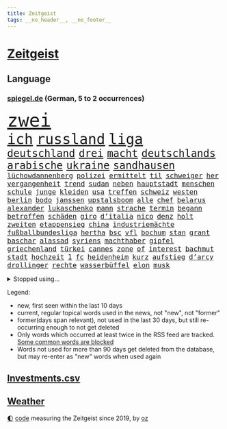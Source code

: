 ```yaml
---
title: Zeitgeist
tags: __no_header__, __no_footer__
---
```


# [Zeitgeist](https://oliz.io/zeitgeist/)

## Language

<h3><a href="https://www.spiegel.de" target="_blank">spiegel.de</a> (German, 5 to 2 occurrences)</h3>
<p style="font-family:monospace">
<span style="font-size:32pt"><a href="news_links.html#zwei" class="current">zwei</a></span>
<br>
<span style="font-size:25pt"><a href="news_links.html#ich" class="current">ich</a></span>
<span style="font-size:25pt"><a href="news_links.html#russland" class="current">russland</a></span>
<span style="font-size:25pt"><a href="news_links.html#liga" class="current">liga</a></span>
<br>
<span style="font-size:18pt"><a href="news_links.html#deutschland" class="current">deutschland</a></span>
<span style="font-size:18pt"><a href="news_links.html#drei" class="current">drei</a></span>
<span style="font-size:18pt"><a href="news_links.html#macht" class="current">macht</a></span>
<span style="font-size:18pt"><a href="news_links.html#deutschlands" class="current">deutschlands</a></span>
<span style="font-size:18pt"><a href="news_links.html#arabische" class="current">arabische</a></span>
<span style="font-size:18pt"><a href="news_links.html#ukraine" class="current">ukraine</a></span>
<span style="font-size:18pt"><a href="news_links.html#sandhausen" class="current">sandhausen</a></span>
<br>
<span style="font-size:12pt"><a href="news_links.html#lüchowdannenberg" class="new">lüchowdannenberg</a></span>
<span style="font-size:12pt"><a href="news_links.html#polizei" class="current">polizei</a></span>
<span style="font-size:12pt"><a href="news_links.html#ermittelt" class="current">ermittelt</a></span>
<span style="font-size:12pt"><a href="news_links.html#til" class="current">til</a></span>
<span style="font-size:12pt"><a href="news_links.html#schweiger" class="current">schweiger</a></span>
<span style="font-size:12pt"><a href="news_links.html#her" class="current">her</a></span>
<span style="font-size:12pt"><a href="news_links.html#vergangenheit" class="current">vergangenheit</a></span>
<span style="font-size:12pt"><a href="news_links.html#trend" class="current">trend</a></span>
<span style="font-size:12pt"><a href="news_links.html#sudan" class="current">sudan</a></span>
<span style="font-size:12pt"><a href="news_links.html#neben" class="current">neben</a></span>
<span style="font-size:12pt"><a href="news_links.html#hauptstadt" class="current">hauptstadt</a></span>
<span style="font-size:12pt"><a href="news_links.html#menschen" class="current">menschen</a></span>
<span style="font-size:12pt"><a href="news_links.html#schule" class="current">schule</a></span>
<span style="font-size:12pt"><a href="news_links.html#junge" class="current">junge</a></span>
<span style="font-size:12pt"><a href="news_links.html#kleiden" class="new">kleiden</a></span>
<span style="font-size:12pt"><a href="news_links.html#usa" class="current">usa</a></span>
<span style="font-size:12pt"><a href="news_links.html#treffen" class="current">treffen</a></span>
<span style="font-size:12pt"><a href="news_links.html#schweiz" class="current">schweiz</a></span>
<span style="font-size:12pt"><a href="news_links.html#westen" class="current">westen</a></span>
<span style="font-size:12pt"><a href="news_links.html#berlin" class="current">berlin</a></span>
<span style="font-size:12pt"><a href="news_links.html#bodo" class="current">bodo</a></span>
<span style="font-size:12pt"><a href="news_links.html#janssen" class="new">janssen</a></span>
<span style="font-size:12pt"><a href="news_links.html#upstalsboom" class="new">upstalsboom</a></span>
<span style="font-size:12pt"><a href="news_links.html#alle" class="current">alle</a></span>
<span style="font-size:12pt"><a href="news_links.html#chef" class="current">chef</a></span>
<span style="font-size:12pt"><a href="news_links.html#belarus" class="current">belarus</a></span>
<span style="font-size:12pt"><a href="news_links.html#alexander" class="current">alexander</a></span>
<span style="font-size:12pt"><a href="news_links.html#lukaschenko" class="current">lukaschenko</a></span>
<span style="font-size:12pt"><a href="news_links.html#mann" class="current">mann</a></span>
<span style="font-size:12pt"><a href="news_links.html#strache" class="new">strache</a></span>
<span style="font-size:12pt"><a href="news_links.html#termin" class="current">termin</a></span>
<span style="font-size:12pt"><a href="news_links.html#begann" class="current">begann</a></span>
<span style="font-size:12pt"><a href="news_links.html#betroffen" class="current">betroffen</a></span>
<span style="font-size:12pt"><a href="news_links.html#schäden" class="current">schäden</a></span>
<span style="font-size:12pt"><a href="news_links.html#giro" class="current">giro</a></span>
<span style="font-size:12pt"><a href="news_links.html#d’italia" class="current">d’italia</a></span>
<span style="font-size:12pt"><a href="news_links.html#nico" class="current">nico</a></span>
<span style="font-size:12pt"><a href="news_links.html#denz" class="new">denz</a></span>
<span style="font-size:12pt"><a href="news_links.html#holt" class="current">holt</a></span>
<span style="font-size:12pt"><a href="news_links.html#zweiten" class="current">zweiten</a></span>
<span style="font-size:12pt"><a href="news_links.html#etappensieg" class="current">etappensieg</a></span>
<span style="font-size:12pt"><a href="news_links.html#china" class="current">china</a></span>
<span style="font-size:12pt"><a href="news_links.html#industriemächte" class="new">industriemächte</a></span>
<span style="font-size:12pt"><a href="news_links.html#fußballbundesliga" class="current">fußballbundesliga</a></span>
<span style="font-size:12pt"><a href="news_links.html#hertha" class="current">hertha</a></span>
<span style="font-size:12pt"><a href="news_links.html#bsc" class="current">bsc</a></span>
<span style="font-size:12pt"><a href="news_links.html#vfl" class="current">vfl</a></span>
<span style="font-size:12pt"><a href="news_links.html#bochum" class="current">bochum</a></span>
<span style="font-size:12pt"><a href="news_links.html#stan" class="new">stan</a></span>
<span style="font-size:12pt"><a href="news_links.html#grant" class="current">grant</a></span>
<span style="font-size:12pt"><a href="news_links.html#baschar" class="current">baschar</a></span>
<span style="font-size:12pt"><a href="news_links.html#alassad" class="current">alassad</a></span>
<span style="font-size:12pt"><a href="news_links.html#syriens" class="current">syriens</a></span>
<span style="font-size:12pt"><a href="news_links.html#machthaber" class="current">machthaber</a></span>
<span style="font-size:12pt"><a href="news_links.html#gipfel" class="current">gipfel</a></span>
<span style="font-size:12pt"><a href="news_links.html#griechenland" class="current">griechenland</a></span>
<span style="font-size:12pt"><a href="news_links.html#türkei" class="current">türkei</a></span>
<span style="font-size:12pt"><a href="news_links.html#cannes" class="current">cannes</a></span>
<span style="font-size:12pt"><a href="news_links.html#zone" class="new">zone</a></span>
<span style="font-size:12pt"><a href="news_links.html#of" class="current">of</a></span>
<span style="font-size:12pt"><a href="news_links.html#interest" class="new">interest</a></span>
<span style="font-size:12pt"><a href="news_links.html#bachmut" class="current">bachmut</a></span>
<span style="font-size:12pt"><a href="news_links.html#stadt" class="current">stadt</a></span>
<span style="font-size:12pt"><a href="news_links.html#hochzeit" class="current">hochzeit</a></span>
<span style="font-size:12pt"><a href="news_links.html#1" class="current">1</a></span>
<span style="font-size:12pt"><a href="news_links.html#fc" class="current">fc</a></span>
<span style="font-size:12pt"><a href="news_links.html#heidenheim" class="current">heidenheim</a></span>
<span style="font-size:12pt"><a href="news_links.html#kurz" class="current">kurz</a></span>
<span style="font-size:12pt"><a href="news_links.html#aufstieg" class="current">aufstieg</a></span>
<span style="font-size:12pt"><a href="news_links.html#d’arcy" class="new">d’arcy</a></span>
<span style="font-size:12pt"><a href="news_links.html#drollinger" class="new">drollinger</a></span>
<span style="font-size:12pt"><a href="news_links.html#rechte" class="current">rechte</a></span>
<span style="font-size:12pt"><a href="news_links.html#wasserbüffel" class="new">wasserbüffel</a></span>
<span style="font-size:12pt"><a href="news_links.html#elon" class="current">elon</a></span>
<span style="font-size:12pt"><a href="news_links.html#musk" class="current">musk</a></span>
</p>
<details>
<summary>Stopped using...</summary>
<p class="former" style="font-size:12pt">
beobachtet(940) kohle(940) september(940) 21(939) alternativen(939) erfahrungen(939) infiziert(939) innenminister(939) streicht(939) coronakrise(938) einzelnen(938) kennen(938) pause(938) richten(938) bayerische(937) normal(937) version(937) versuchten(937) 22(936) aktien(936) behandlung(936) belasten(936) höher(936) langer(936) lebensmittel(936) raum(936) villa(936) berühmt(935) blickt(935) cristiano(935) dreimal(935) ronaldo(935) sicherheitskräfte(935) vergewaltigt(935) alexej(934) aufmerksamkeit(934) brexit(934) depressionen(934) nawalny(934) schildert(934) schlimmsten(934) appelliert(933) identifiziert(933) asche(932) einzelhandel(932) geboten(932) israelischen(932) sah(932) trauer(932) verteilt(932) big(931) entschädigung(931) erlassen(931) herbert(931) positive(931) reißt(931) verdachts(931) wofür(931) wählen(931) 42(930) abgeordneten(930) bewährungsstrafe(930) bezahlt(930) börse(930) gezogen(930) guter(930) käufer(930) november(930) registriert(930) dreht(929) entscheidend(929) rassistische(929) rückschlag(929) schadet(929) verfügung(929) warentest(929) öfter(929) amerikanischen(928) mannes(928) meint(928) usamerikaner(928) normalität(927) fielen(926) plädiert(926) smith(926) 1500(925) fließt(925) künftige(925) passen(925) schwanger(925) öffentlichkeit(925) übt(925) senkt(924) antisemitismus(923) athleten(923) olympische(923) erneuten(922) kölner(922) manuel(922) verbände(922) deutsches(921) republik(921) atem(920) zuversichtlich(920) distanz(918) drängen(918) einiger(918) kindes(917) produkte(916) touristen(916) gesehen(915) politikerin(914) trug(914) offenbart(913) spektakuläre(913) spitzenreiter(913) engpässe(912) begriff(911) münster(911) herz(909) folter(908) pkw(908) ringen(908) unterschrieben(908) informiert(905) beweise(904) kapitel(904) einbruch(903) atomkraft(902) enorme(901) rutschte(901) schock(900) thüringer(900) einblick(898) stört(898) gewarnt(897) sarah(896) erhöhung(894) bewegt(893) geborgen(893) kanadas(892) afrikas(890) ursprünglich(889) kontert(887) gebieten(882) rache(880) ausgetragen(879) missbrauchs(878) blinken(876) vereins(867) sachen(859) leiter(851) lieferketten(836) 95(833) diagnose(823) gezielt(819) fotografiert(817) medaille(795) finanziert(738) genossen(711) videoaufnahmen(699) argument(688) knochen(688) fehlte(680) traditionelle(680) kleidung(678) inflationsrate(670) irre(670) kroatien(669) kalte(666) rechtens(653) verstorben(648) karrierecoach(644) inszenieren(642) schwarz(626) entlastung(625) nicole(624) 400000(623) erkrankte(623) unterdrückung(623) anlage(617) zorn(606) papiere(603) zeitungsbericht(603) milch(590) integration(587) einigt(584) medwedew(579) bedrängnis(577) millionenhöhe(575) spezielle(563) wichtiges(562) weißer(556) 41(552) überrollt(549) oberlandesgericht(546) bekannteste(539) summen(533) stadtteil(532) geringer(530) schusswaffen(530) außenministerium(519) taucht(518) energiekonzern(514) martina(514) ärztin(514) invasion(513) eukommissionschefin(502) windräder(501) transport(496) aufgestellt(491) leitete(491) systematisch(486) genehmigt(483) influencerin(480) wolf(477) verkündete(476) ring(475) einstellung(472) euch(468) unternehmens(466) spielern(463) teppich(462) handwerk(461) verweist(457) 49(450) zurecht(450) brüder(439) usbundesstaaten(439) stammen(433) benötigt(430) spiegeltitelstory(427) torwart(427) dieter(420) bevorstehende(419) bezahlung(418) kriegsverbrechen(414) unsicher(413) gefangenschaft(412) stromversorgung(409) bargeld(408) flüchten(402) links(401) raser(400) ansturm(395) günstige(394) dicke(389) boxen(387) humor(386) 48(381) schönen(379) gearbeitet(378) ausfall(377) reguläre(377) abgetrieben(375) anschuldigungen(375) vorfalls(374) haare(371) indische(368) mars(363) konsequenz(362) szenario(362) fahrräder(361) abgeschaltet(360) franzosen(360) aufeinander(358) dahin(358) falscher(357) momentan(348) fire(347) gelobt(347) steuerhinterziehung(347) weltverband(346) begnadigung(344) debattiert(343) viral(343) unterlagen(341) reporterin(335) anzeige(334) laufender(333) kandidat(329) inmitten(328) sprung(328) youtube(324) betreuung(322) übung(322) möbel(320) geschrumpft(319) patricia(316) vermissten(315) baum(314) rudert(314) beteuert(310) reinhold(308) bundeskartellamt(305) ursprung(305) pochen(303) umfang(302) braun(301) riesig(301) verkehrsministerium(301) wirksamkeit(300) l(298) festgenommene(297) umkämpfte(297) bleibe(295) streikt(295) lieferengpässe(293) trendwende(293) batterien(292) mächtigste(292) medizinische(289) zuhause(289) verträge(286) angehoben(284) lebensgefährte(284) expertinnen(279) gegriffen(279) gewisse(279) negative(278) erzürnt(277) zivile(274) schlimmeres(273) stichelt(269) schlesinger(268) brandt(267) verabschiedete(267) nation(266) garcia(265) komplikationen(262) ganzes(261) heikle(260) lebenslange(260) terminal(259) sicherer(256) meiler(251) klettert(249) farben(247) nackt(244) skizziert(243) eingreifen(242) einsteigen(237) umweg(236) radfahrerin(235) heikler(234) echt(233) senders(233) wüste(233) kranke(232) verbringen(231) atomausstieg(230) belgischen(229) luftangriff(227) vegane(226) entschlossenheit(224) militärexperte(224) schafften(224) ehrung(222) fa(222) buffalo(221) eingeschaltet(219) grippe(219) co₂ausstoß(218) penibel(217) verwandelt(216) sohnes(215) public(214) einflussreichsten(213) grenzgebiet(213) euparlaments(212) enormen(211) nebel(210) forscherinnen(209) abgestimmt(208) gräueltaten(208) sonde(208) sparkurs(208) fabrik(206) geheimdokumente(205) militärexperten(204) versehen(204) freiem(202) future(201) knappe(201) schiffsverkehr(201) staatsanwalt(201) ausgegeben(200) verachtung(200) carter(199) deuten(199) jauch(199) festgehalten(197) halyna(196) hutchins(196) kamerafrau(196) teenagerin(196) beschweren(195) besitz(194) leukämie(194) alaska(193) neuheiten(193) schwarzer(193) klimaminister(192) lawine(189) rentenalter(189) hilton(188) bekenntnis(187) göttingen(187) laster(187) luftangriffe(187) sämtliche(186) abgefeuert(184) befragung(183) general(183) genuss(183) verbrecher(183) beratung(182) laptops(182) prangert(182) dubai(181) husten(180) ausverkauft(179) überzeugte(179) alpin(178) geschaffen(178) schwierigsten(178) ski(178) weltall(178) aussichten(176) forciert(176) korruptionsskandal(176) nüchtern(176) skisport(174) podium(173) rudi(173) schmeißt(171) eigenverantwortung(170) umso(169) bamberg(168) revolutioniert(168) todeszahlen(168) ulm(168) düpiert(167) miles(167) uskongress(167) fing(166) plastik(166) verborgen(166) trotzen(165) verschicken(165) zew(165) drosseln(164) enttarnt(164) zerschlagen(164) besuchs(161) rennens(161) spdfraktionschef(160) männlich(157) bestellen(156) langfristige(156) unterschriften(156) autokonzern(155) gipfeltreffen(155) gitarrist(154) 56(153) enthüllungen(153) situationen(153) exemplare(152) servieren(151) usmilitärs(151) drahtzieher(150) sportgeschichte(150) tvmoderatorin(150) vorverkauf(150) eingerichtet(149) forschenden(149) geschwiegen(149) rätselhaften(149) berühmter(148) usjournalist(148) verbrennungen(147) verlorenen(147) raketentest(146) ushersteller(145) bernhard(144) jahresbeginn(144) colorado(143) holmes(143) journalistinnen(143) schwimmbädern(143) unfalls(143) erstickt(142) frischer(142) gewässern(142) workation(142) hauptstadtflughafen(141) satt(141) ussanktionen(141) 64(140) schärfer(140) stufen(140) bundesrechnungshof(139) madonna(139) reformieren(139) forderten(138) bewaffneten(137) emails(137) geschosse(137) opferzahl(137) klimabericht(136) legendäre(136) vätern(136) ansatz(135) beheben(135) erheblichen(135) flüchtete(135) kanäle(135) ständigen(135) streitkräften(134) tatsächlichen(134) abhilfe(133) grand(133) streamingdienst(133) unglaublich(133) hecking(132) spiegelredakteur(132) axelspringerverlag(131) aufholjagden(130) biontech(130) israelischer(130) kombination(130) mehrfachen(130) plündern(130) tauchte(130) verschütteten(130) verwendet(130) überfüllt(129) schlagerstar(128) großzügig(127) nachthimmel(127) wilde(127) anwendung(126) besonderer(126) eva(126) klimafreundlicher(126) sportjournalist(126) struktur(126) waffenrecht(126) wirecardprozess(126) freigelassen(125) ahmad(123) arbeitszeiten(123) hai(122) nizza(122) tiefgarage(122) niederbayern(121) schatz(121) 28jähriger(120) knall(120) parteiausschluss(120) zentimeter(120) flugabwehrsystem(119) mächtig(119) niederschlag(119) satellitenbild(119) schliche(119) adresse(118) tanzt(118) besserung(117) ersatzfreiheitsstrafen(117) reederei(117) 57jährige(116) sportlern(116) erschienen(115) filmfestival(115) minnesota(115) thailands(115) ewig(113) gesundheitliche(113) eindämmen(112) geschadet(112) lebenslauf(112) unschuld(112) granate(111) todesopfern(111) 280(110) fassen(110) daumen(109) fahrschein(109) statistik(109) verwandtschaft(109) turniere(107) neujahrstag(106) verleumdung(106) veröffentlichten(106) 250000(105) bills(105) bänke(105) damar(105) hamlin(105) herzstillstand(105) 23jähriger(104) befehl(104) bildungsungerechtigkeit(104) notaufnahmen(104) sorgten(104) flaschen(103) meistern(102) patzt(102) vermeintlichen(102) euabgeordneter(101) schneepflug(101) brust(100) elena(100) islamistischen(100) verdienten(99) nachbarin(98) orbit(98) bohlen(97) demos(97) ebikes(97) übungen(97) 230(96) bundespolitik(96) mikaela(96) missouri(96) shiffrin(96) tennessee(95) gelangt(94) inseln(94) irischen(94) verschuldet(94) zusätzlicher(94) birkenstock(93) waldbrand(93) beleidigte(92) bundesligaspiel(92) rentenreform(92) schicht(92) startups(92) verkehrssicherheit(92) fukushima(91) hilfreich(91) landwirtschaftsminister(91) wesentlich(91) 47jährige(90) erträglichen(90) gewaltvorwürfe(90) zubehör(90) zurückgelassen(90) anderson(89) darstellungen(89) dreizehn(89) finnlands(89) gegenwehr(89) immobilienkrise(89) landschaft(89) siegessicher(89) augenzeugin(88) fahrlässiger(88) hunderter(88) pegel(88) raketentreffer(88) regierungsvertreter(88) webb(88) weltraumteleskop(88) zurückgelegt(88) bienen(87) building(87) dasteht(87) festangestellte(87) siebenjährige(87) tagesspiegels(87) verspielen(87) vorzubereiten(87) überlisten(87) agrarminister(86) dicken(86) döpfner(86) juice(86) kansas(86) lichtet(86) schneepflugunfall(86) angemeldet(85) angezündet(85) diagnosen(85) eagles(85) freiwillige(85) fridays(85) gelockt(85) milizen(85) irrfahrt(84) josip(84) laufbahn(84) ostdeutsche(84) allerlei(83) boten(83) spiegelspitzengespräch(83) ehesten(82) kürze(82) marsalek(82) miliz(82) soße(82) wahlomat(82) abgehalten(81) abiturienten(81) azubis(81) beilegen(81) jährt(81) messerangriffs(81) nagelsmann(81) 18jährige(80) baumann(80) deutschösterreichischen(80) kunststoff(80) parteispitze(80) partnern(80) reisten(80) vernetzt(80) vizepräsidenten(80) zehnten(80) atemwegserkrankungen(79) aufgegriffen(79) durchleuchten(79) kolumbianischen(79) reiz(79) schöpfer(79) verwunderung(79) witwe(79) ausreichenden(78) aussetzung(78) einsatzes(78) ermuntert(78) kennzeichnung(78) nachträglich(78) waffengesetze(78) zahlende(78) ankündigt(77) bemerkt(77) bundesligageschichte(77) kasan(77) protokolle(77) verschwundenen(77) filialnetz(76) positiver(76) uefa(76) umgerechnet(76) vermittler(76) fredrich(75) irist(75) katapultgründer(75) vertreibt(75) ausgrabungen(74) bundesbürger(74) disqualifiziert(73) distanzierung(73) elektrisiert(73) strahlende(73) wider(73) ausschluss(72) messner(72) tsg(72) integriert(71) kampfjetlieferungen(71) konstanz(71) behinderte(70) bemühen(70) entkräftet(70) erholt(70) hafencity(70) kyle(70) milliardärs(70) nicolaus(70) üblicherweise(70) kaufte(69) brigitte(68) mitspieler(68) ablaufen(67) dorthin(67) retourkutsche(67) schnauze(67) timberwolves(67) begründungen(66) forever(66) hurts(66) jalen(66) kürzere(66) loswerden(66) sofern(66) wölfe(66) bundesvorstand(65) deckung(65) diäten(65) erklärungsnöte(65) erzwungenen(65) marina(65) robertson(65) durchquert(64) galerie(64) markiert(64) schifffahrt(64) schoa(64) abzulegen(63) belästigt(63) berlinern(63) disney+(63) kommentare(63) schwimmbad(63) warschauer(63) heimsieg(62) krachen(62) landtagsabgeordneter(62) posse(62) preisaufschläge(62) sciencefiction(62) syrische(62) 87jährige(61) anhand(61) düsterer(61) hintereinander(61) pizza(61) samsung(61) spiegelranking(61) vage(61) zugeht(61) bildungsministerin(60) chat(60) christophe(60) galtier(60) geringere(60) instanz(60) irreführender(60) ausflug(59) boxer(59) erschien(59) felder(59) kufen(59) jünger(58) prosiebenshow(58) ratlos(58) verteidigungsministers(58) weitreichenden(58) 135000(57) auszubremsen(57) dänen(57) mobilisiert(57) zurückgeben(57) abzubauen(56) ausschnitte(56) geschwindigkeitskontrollen(56) ilan(56) karneval(56) marihuana(56) shor(56) unvorstellbar(56) verschleppung(56) ae(55) barron(55) bedecken(55) fulda(55) ju(55) kuriosem(55) lsd(55) manhattan(55) recklinghausen(55) angeschlossen(54) berufe(54) löscharbeiten(54) reum(54) außenpolitiker(53) dayot(53) militärlager(53) upamecano(53) bayernpleite(52) neulich(52) sacramento(52) schiffbrüchige(52) tony(52) windparks(52) betrügerin(51) eingenommen(51) einmalzahlung(51) euabgeordneten(51) fälschungen(51) industrieverband(51) verblüffende(51) verkleiden(51) wortgefecht(51) 2001(50) anbau(50) beweismittel(50) fatale(50) glaube(50) offshorewindparks(50) schauspiel(50) wasserknappheit(50) bevorstehenden(49) hausarrest(49) jon(49) laden(49) nadja(49) rahm(49) springerverlag(49) süßwarenhersteller(49) tatzeit(49) umgarnt(49) xinjiang(49) absichtlich(48) hof(48) kreuz(48) sexspielzeug(48) stimmungsbarometer(48) testamentsvollstrecker(48) thiele(48) wahlkampfauftakt(48) bildschirm(47) elfjährige(47) fehlverhaltens(47) geheimnisvolle(47) heuschnupfen(47) mrnaimpfstoffen(47) schaufenster(47) schwersten(47) verarbeitete(47) wach(47) anstrengungen(46) nass(46) natriumionenakkus(46) politikwissenschaftlerin(46) torsten(46) überfallen(46) einstiger(45) friedensaktivisten(45) hollywoodschauspieler(45) hässlichkeit(45) jupiter(45) oscarpreisträger(45) sky(45) südwesten(45) corinna(44) erweitern(44) fsb(44) notlanden(44) oxford(44) raketeneinschlag(44) reformpläne(44) streifenwagen(44) syrischer(44) topspiel(44) traditionsreiche(44) verschleiern(44) entzündet(43) hochverrats(43) kalkül(43) nationalspielerinnen(43) schwangerschaftsabbruch(43) özdemirs(43) alabama(42) aroma(42) fsme(42) gestresst(42) lehrerverband(42) verneint(42) zecken(42) zerlegt(42) übertragene(42) berset(41) gekonnt(41) kopfschmerzen(41) menschenrechtsorganisation(41) sarkasmus(41) spannen(41) badenbaden(40) inszenierung(40) jungfernflug(40) kardashian(40) lutsch(40) luxusjachten(40) schauspielers(40) timemagazin(40) unbedenklich(40) überwunden(40) aktie(39) cannabisfreigabe(39) edin(39) grunderwerbsteuer(39) alarmierte(38) bauindustrie(38) denkmal(38) dominierte(38) goldschatz(38) kernenergie(38) mandatsträgerbeiträge(38) mannheim(38) passant(38) adaption(37) antiker(37) nominierten(37) schlechtem(37) bemängelt(36) engstem(36) flop(36) französischem(36) kompliment(36) machtdemonstration(36) gewaltiger(35) kleinkind(35) klimaschutzziele(35) machthabers(35) pedelec(35) solarstrom(35) ätzt(35) dauernden(34) fleischindustrie(34) kleintransporter(34) kreative(34) moderierte(34) saudi(34) sperrte(34) erbarmungslos(33) loyal(33) machtwort(33) ostukrainischen(33) schleuse(33) springerchef(33) sunaks(33) umplanen(33) windkraftanlagen(33) abiturnoten(32) campus(32) championsleaguespiel(32) heulen(32) koreanische(32) parlamentswahlen(32) präsidentschafts(32) startupszene(32) daniil(31) einzuwirken(31) entrümpeln(31) schockwellen(31) synonym(31) angeschossen(30) behindern(30) bruders(30) frisierte(30) großmanöver(30) hauptsaison(30) interessenkonflikte(30) strategien(30) unfassbare(30) eingriffs(29) gassen(29) sané(29) 1961(28) beharrt(28) erteilen(28) fündig(28) gedulden(28) mig29(28) taipeh(28) freddy(27) hack(27) kader(27) lebensgefährtin(27) leroy(27) mitnehmen(27) owen(27) stabilisieren(27) taiwans(27) unkonventionellen(27) boomt(26) kraftwerk(26) strafmündigkeit(26) angelegten(25) arten(25) erschöpft(25) fernzüge(25) rechnungen(25) verwickelt(25) 2500(24) ausweitet(24) basiert(24) plädoyer(24) jemen(23) randalieren(23) stabilität(23) abgerissen(22) amokschützen(22) einjährige(22) kannibalen(22) krankenversicherung(22) lappalien(22) marseille(22) nähern(22) psychiatrische(22) rekrutierung(22) wirtschaftswachstum(22) durchsuchten(21) dutzender(21) göppingen(21) macrons(21) maxim(21) pu(21) riesiger(21) ausführung(20) auszubildende(20) bierdosen(20) britta(20) droge(20) großkreuz(20) kilometerlange(20) leak(20) personelle(20) strafkolonie(20) claus(19) evan(19) fertigung(19) gershkovich(19) größtenteils(19) inhaftierung(19) patent(19) aufschwung(18) beleuchten(18) einnahmequellen(18) kräftige(18) usarmee(18) einfrieren(17) elfjähriger(17) erfolgreicher(17) flandernrundfahrt(17) transfersperre(17) alleinerziehende(16) anklageerhebung(16) bekämpfung(16) familienstartzeit(16) famos(16) flatiron(16) gamer(16) inneren(16) rechtsstaat(16) smog(16) vertragsbruch(16) 86jährige(15) butscha(15) grandiose(15) lapsus(15) längste(15) mittelfristig(15) 49eurotickets(14) abouchaker(14) arafat(14) bedeutender(14) dienstes(14) eigentor(14) einkaufszentren(14) gewusst(14) keinerlei(14) lina(14) masked(14) schusswaffenattacke(14) singer(14) verdanken(14) 1974(13) bar(13) blogger(13) gewalttätig(13) iocempfehlung(13) weinheim(13) angefochten(12) freundes(12) geleakte(12) hausdurchsuchung(12) klempner(12) usdokumente(12) anklageverlesung(11) bangt(11) campingplatz(11) chatnachrichten(11) kidnapper(11) texanischer(11)
</p>
</details>
<p>Legend:
<ul>
<li><span class="new">new</span>, first seen within the last 10 days</li>
<li><span class="current">current</span>, regular topical words used in the news, not "new", not "former"</li>
<li><span class="former">former(days span relevant)</span>, not used in the last 30 days, but still re-occurring enough to not get deleted</li>
<li>Only words which occurred at least twice in the RSS feed are tracked. <a href="language/filters.py">Some common words are blocked</a></li>
<li>Words not used for more than 90 days get deleted from the database, but may re-enter as "new" words when used again</li>
</ul>
</p>

## [Investments](investments.html)[.csv](investments.csv)

## [Weather](weather.html)

<footer>
<a href="javascript:toggleTheme()" class="nav">🌓</a>
<a href="https://github.com/ooz/zeitgeist">code</a> measuring the Zeitgeist since 2019, by <a href="https://oliz.io">oz</a>
</footer>
